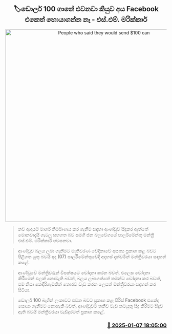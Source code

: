 <p align='center'><b><h2 align='center' title='People who said they would send $100 can't be found on Facebook either - S.M. Marikkar'>🏷ඩොලර් 100 ගානේ එවනවා කියුව අය Facebook එකෙත් හොයාගන්න නෑ - එස්.එම්. මරික්කාර්</h2></b></p>
<p align='center'><img src='https://helakuru.sgp1.cdn.digitaloceanspaces.com/esana/images/lib/sm-marikkar-archived.jpg' width='600' alt='People who said they would send $100 can't be found on Facebook either - S.M. Marikkar'></p>

> නව ආදායම් මාර්ග නිර්මාණය කර ගැනීම සඳහා ආණ්ඩුව සිදුකර ඇත්තේ මොනවාදැයි ගැටලු සහගත බව සමගි ජන බලවේගයේ පාර්ලමේන්තු මන්ත්‍රී එස්.එම්. මරික්කාර් පවසනවා.

> ආණ්ඩුව බලය ලබා ගැනීමට මැතිවරණ වේදිකාවේ අසත්‍ය ප්‍රකාශ කළ බවට පිළිගත යුතු බවයි අද (07) පාර්ලිමේන්තුවේදී අදහස් දක්වමින් මන්ත්‍රීවරයා සඳහන් කළේ.

> ආණ්ඩුවේ මන්ත්‍රීවරුන් විපක්ෂයට චෝදනා කරන බවත්, එලෙස චෝදනා කිරීමෙන් ඵලක් නොමැති බවත්, බලය ලබාගත්තේ තමන්ට චෝදනා කර බවත්, එම නිසා කෙඳිරිගෑමකින් තොරව වැඩ කරන ලෙසත් මන්ත්‍රීවරයා සඳහන් කර සිටියා.

> ඩොලර් 100 බැගින් ලංකාවට එවන බවට ප්‍රකාශ කළ පිරිස් Facebook එකේද සොයා ගැනීමට නොහැකි බවත්, අෘණ්ඩුවට තනිව වැඩ කටයුතු සිදු කිරීමට සිදුව ඇති බවයි මන්ත්‍රීවරයා වැඩිදුරටත් ප්‍රකාශ කළේ.



<h3 align='right'><a href='https://www.helakuru.lk/esana/p/106399/'>📅 2025-01-07 18:05:00</a></h3>
